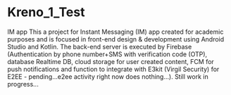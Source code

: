 # Kreno_1_Test
IM app
This a project for Instant Messaging (IM) app created for academic purposes and is focused in front-end design & development using Android Studio and Kotlin.
The back-end server is executed by Firebase (Authentication by phone number+SMS with verification code (OTP), database Realtime DB, cloud storage for user created content,
FCM for push notifications and function to integrate with E3kit (Virgil Security) for E2EE - pending...e2ee activity right now does nothing...).
Still work in progress...
